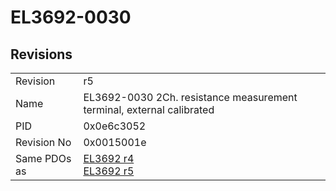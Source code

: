 # EL3692-0030

## Revisions
<table>
<tr>
<td>Revision</td>
<td>r5</td>
</tr>
<tr>
<td>Name</td>
<td>EL3692-0030 2Ch. resistance measurement terminal, external calibrated</td>
</tr>
<tr>
<td>PID</td>
<td>0x0e6c3052</td>
</tr>
<tr>
<td>Revision No</td>
<td>0x0015001e</td>
</tr>
<tr>
<td>Same PDOs as</td>
<td><a href="EL3692.md">EL3692 r4</a><br/><a href="EL3692.md">EL3692 r5</a></td>
</tr>
</table>
